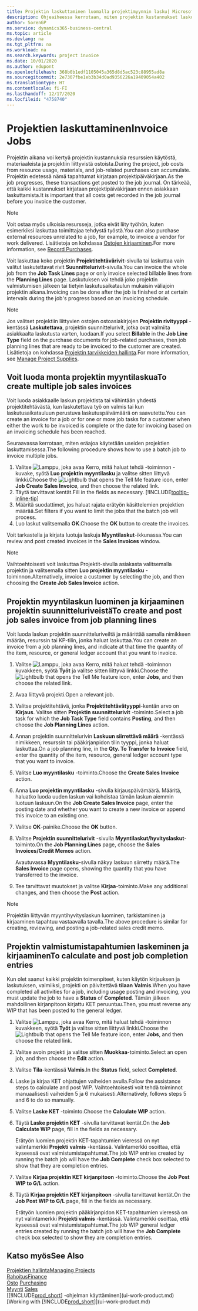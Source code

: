 ```yaml
---
title: Projektin laskuttaminen luomalla projektimyynnin lasku| Microsoft Docs
description: Ohjeaiheessa kerrotaan, miten projektin kustannukset laskutetaan asiakkailta projektin edetessä.
author: SorenGP
ms.service: dynamics365-business-central
ms.topic: article
ms.devlang: na
ms.tgt_pltfrm: na
ms.workload: na
ms.search.keywords: project invoice
ms.date: 10/01/2020
ms.author: edupont
ms.openlocfilehash: 368b0b1edf1105045a365d8d5ac523c88955ad8a
ms.sourcegitcommit: 2e7307fbe1eb3b34d0ad9356226a19409054a402
ms.translationtype: HT
ms.contentlocale: fi-FI
ms.lasthandoff: 12/17/2020
ms.locfileid: "4758740"
---
```

# <a name="invoice-jobs"></a><span data-ttu-id="c1a8e-103">Projektien laskuttaminen</span><span class="sxs-lookup"><span data-stu-id="c1a8e-103">Invoice Jobs</span></span>
<span data-ttu-id="c1a8e-104">Projektin aikana voi kertyä projektin kustannuksia resurssien käytöstä, materiaaleista ja projektiin liittyvistä ostoista.</span><span class="sxs-lookup"><span data-stu-id="c1a8e-104">During the project, job costs from resource usage, materials, and job-related purchases can accumulate.</span></span> <span data-ttu-id="c1a8e-105">Projektin edetessä nämä tapahtumat kirjataan projektipäiväkirjaan.</span><span class="sxs-lookup"><span data-stu-id="c1a8e-105">As the job progresses, these transactions get posted to the job journal.</span></span> <span data-ttu-id="c1a8e-106">On tärkeää, että kaikki kustannukset kirjataan projektipäiväkirjaan ennen asiakkaan laskuttamista.</span><span class="sxs-lookup"><span data-stu-id="c1a8e-106">It is important that all costs get recorded in the job journal before you invoice the customer.</span></span>

> [!NOTE]
> <span data-ttu-id="c1a8e-107">Voit ostaa myös ulkoisia resursseja, jotka eivät liity työhön, kuten esimerkiksi laskuttaa toimittajaa tehdystä työstä.</span><span class="sxs-lookup"><span data-stu-id="c1a8e-107">You can also purchase external resources unrelated to a job, for example, to invoice a vendor for work delivered.</span></span> <span data-ttu-id="c1a8e-108">Lisätietoja on kohdassa [Ostojen kirjaaminen](purchasing-how-record-purchases.md).</span><span class="sxs-lookup"><span data-stu-id="c1a8e-108">For more information, see [Record Purchases](purchasing-how-record-purchases.md).</span></span>

<span data-ttu-id="c1a8e-109">Voit laskuttaa koko projektin **Projektitehtävärivit**-sivulla tai laskuttaa vain valitut laskutettavat rivit **Suunnittelurivit**-sivulla.</span><span class="sxs-lookup"><span data-stu-id="c1a8e-109">You can invoice the whole job from the **Job Task Lines** page or only invoice selected billable lines from the **Planning Lines** page.</span></span> <span data-ttu-id="c1a8e-110">Laskutuksen voi tehdä joko projektin valmistumisen jälkeen tai tietyin laskutusaikataulun mukaisin väliajoin projektin aikana.</span><span class="sxs-lookup"><span data-stu-id="c1a8e-110">Invoicing can be done after the job is finished or at certain intervals during the job's progress based on an invoicing schedule.</span></span>

> [!NOTE]  
> <span data-ttu-id="c1a8e-111">Jos valitset projektiin liittyvien ostojen ostoasiakirjojen **Projektin rivityyppi** -kentässä **Laskutettava**, projektin suunnittelurivit, jotka ovat valmiita asiakkaalta laskutusta varten, luodaan.</span><span class="sxs-lookup"><span data-stu-id="c1a8e-111">If you select **Billable** in the **Job Line Type** field on the purchase documents for job-related purchases, then job planning lines that are ready to be invoiced to the customer are created.</span></span> <span data-ttu-id="c1a8e-112">Lisätietoja on kohdassa [Projektin tarvikkeiden hallinta](projects-how-manage-project-supplies.md).</span><span class="sxs-lookup"><span data-stu-id="c1a8e-112">For more information, see [Manage Project Supplies](projects-how-manage-project-supplies.md).</span></span>

## <a name="to-create-multiple-job-sales-invoices"></a><span data-ttu-id="c1a8e-113">Voit luoda monta projektin myyntilaskua</span><span class="sxs-lookup"><span data-stu-id="c1a8e-113">To create multiple job sales invoices</span></span>
<span data-ttu-id="c1a8e-114">Voit luoda asiakkaalle laskun projektista tai vähintään yhdestä projektitehtävästä, kun laskutettava työ on valmis tai kun laskutusaikatauluun perustuva laskutuspäivämäärä on saavutettu.</span><span class="sxs-lookup"><span data-stu-id="c1a8e-114">You can create an invoice for a job or for one or more job tasks for a customer when either the work to be invoiced is complete or the date for invoicing based on an invoicing schedule has been reached.</span></span>

<span data-ttu-id="c1a8e-115">Seuraavassa kerrotaan, miten eräajoa käytetään useiden projektien laskuttamisessa.</span><span class="sxs-lookup"><span data-stu-id="c1a8e-115">The following procedure shows how to use a batch job to invoice multiple jobs.</span></span>  

1. <span data-ttu-id="c1a8e-116">Valitse ![Lamppu, joka avaa Kerro, mitä haluat tehdä -toiminnon](media/ui-search/search_small.png "Kerro, mitä haluat tehdä") -kuvake, syötä **Luo projektin myyntilasku** ja valitse sitten liittyvä linkki.</span><span class="sxs-lookup"><span data-stu-id="c1a8e-116">Choose the ![Lightbulb that opens the Tell Me feature](media/ui-search/search_small.png "Tell me what you want to do") icon, enter **Job Create Sales Invoice**, and then choose the related link.</span></span>  
2. <span data-ttu-id="c1a8e-117">Täytä tarvittavat kentät.</span><span class="sxs-lookup"><span data-stu-id="c1a8e-117">Fill in the fields as necessary.</span></span> [!INCLUDE[tooltip-inline-tip](includes/tooltip-inline-tip_md.md)]
3. <span data-ttu-id="c1a8e-118">Määritä suodattimet, jos haluat rajata erätyön käsittelemien projektien määrää.</span><span class="sxs-lookup"><span data-stu-id="c1a8e-118">Set filters if you want to limit the jobs that the batch job will process.</span></span>
4. <span data-ttu-id="c1a8e-119">Luo laskut valitsemalla **OK**.</span><span class="sxs-lookup"><span data-stu-id="c1a8e-119">Choose the **OK** button to create the invoices.</span></span>  

<span data-ttu-id="c1a8e-120">Voit tarkastella ja kirjata luotuja laskuja **Myyntilaskut**-ikkunassa.</span><span class="sxs-lookup"><span data-stu-id="c1a8e-120">You can review and post created invoices in the **Sales Invoices** window.</span></span>

> [!NOTE]
> <span data-ttu-id="c1a8e-121">Vaihtoehtoisesti voit laskuttaa Projektit-sivulla asiakasta valitsemalla projektin ja valitsemalla sitten **Luo projektin myyntilasku** -toiminnon.</span><span class="sxs-lookup"><span data-stu-id="c1a8e-121">Alternatively, invoice a customer by selecting the job, and then choosing the **Create Job Sales Invoice** action.</span></span> 

## <a name="to-create-and-post-job-sales-invoice-from-job-planning-lines"></a><span data-ttu-id="c1a8e-122">Projektin myyntilaskun luominen ja kirjaaminen projektin suunnitteluriveistä</span><span class="sxs-lookup"><span data-stu-id="c1a8e-122">To create and post job sales invoice from job planning lines</span></span>
<span data-ttu-id="c1a8e-123">Voit luoda laskun projektin suunnitteluriveiltä ja määrittää samalla nimikkeen määrän, resurssin tai KP-tilin, jonka haluat laskuttaa.</span><span class="sxs-lookup"><span data-stu-id="c1a8e-123">You can create an invoice from a job planning lines, and indicate at that time the quantity of the item, resource, or general ledger account that you want to invoice.</span></span>

1. <span data-ttu-id="c1a8e-124">Valitse ![Lamppu, joka avaa Kerro, mitä haluat tehdä -toiminnon](media/ui-search/search_small.png "Kerro, mitä haluat tehdä") kuvakkeen, syötä **Työt** ja valitse sitten liittyvä linkki.</span><span class="sxs-lookup"><span data-stu-id="c1a8e-124">Choose the ![Lightbulb that opens the Tell Me feature](media/ui-search/search_small.png "Tell me what you want to do") icon, enter **Jobs**, and then choose the related link.</span></span>
2. <span data-ttu-id="c1a8e-125">Avaa liittyvä projekti.</span><span class="sxs-lookup"><span data-stu-id="c1a8e-125">Open a relevant job.</span></span>
3. <span data-ttu-id="c1a8e-126">Valitse projektitehtävä, jonka **Projektitehtävätyyppi**-kentän arvo on **Kirjaus**. Valitse sitten **Projektin suunnittelurivit** -toiminto.</span><span class="sxs-lookup"><span data-stu-id="c1a8e-126">Select a job task for which the **Job Task Type** field contains **Posting**, and then choose the **Job Planning Lines** action.</span></span>  
4. <span data-ttu-id="c1a8e-127">Annan projektin suunnittelurivin **Laskuun siirrettävä määrä** -kentässä nimikkeen, resurssin tai pääkirjanpidon tilin tyyppi, jonka haluat laskuttaa.</span><span class="sxs-lookup"><span data-stu-id="c1a8e-127">On a job planning line, in the **Qty. To Transfer to Invoice** field, enter the quantity of the item, resource, general ledger account type that you want to invoice.</span></span>  
5. <span data-ttu-id="c1a8e-128">Valitse **Luo myyntilasku** -toiminto.</span><span class="sxs-lookup"><span data-stu-id="c1a8e-128">Choose the **Create Sales Invoice** action.</span></span>
6. <span data-ttu-id="c1a8e-129">Anna **Luo projektin myyntilasku** -sivulla kirjauspäivämäärä. Määritä, haluatko luoda uuden laskun vai kohdistaa tämän laskun aiemmin luotuun laskuun.</span><span class="sxs-lookup"><span data-stu-id="c1a8e-129">On the **Job Create Sales Invoice** page, enter the posting date and whether you want to create a new invoice or append this invoice to an existing one.</span></span>
7. <span data-ttu-id="c1a8e-130">Valitse **OK**-painike.</span><span class="sxs-lookup"><span data-stu-id="c1a8e-130">Choose the **OK** button.</span></span>  
8. <span data-ttu-id="c1a8e-131">Valitse **Projektin suunnittelurivit** -sivulla **Myyntilaskut/hyvityslaskut**-toiminto.</span><span class="sxs-lookup"><span data-stu-id="c1a8e-131">On the **Job Planning Lines** page, choose the **Sales Invoices/Credit Memos** action.</span></span>

    <span data-ttu-id="c1a8e-132">Avautuvassa **Myyntilasku**-sivulla näkyy laskuun siirretty määrä.</span><span class="sxs-lookup"><span data-stu-id="c1a8e-132">The **Sales Invoice** page opens, showing the quantity that you have transferred to the invoice.</span></span>
9. <span data-ttu-id="c1a8e-133">Tee tarvittavat muutokset ja valitse **Kirjaa**-toiminto.</span><span class="sxs-lookup"><span data-stu-id="c1a8e-133">Make any additional changes, and then choose the **Post** action.</span></span>

> [!NOTE]  
>   <span data-ttu-id="c1a8e-134">Projektiin liittyvän myyntihyvityslaskun luominen, tarkistaminen ja kirjaaminen tapahtuu vastaavalla tavalla.</span><span class="sxs-lookup"><span data-stu-id="c1a8e-134">The above procedure is similar for creating, reviewing, and posting a job-related sales credit memo.</span></span>

## <a name="to-calculate-and-post-job-completion-entries"></a><span data-ttu-id="c1a8e-135">Projektin valmistumistapahtumien laskeminen ja kirjaaminen</span><span class="sxs-lookup"><span data-stu-id="c1a8e-135">To calculate and post job completion entries</span></span>
<span data-ttu-id="c1a8e-136">Kun olet saanut kaikki projektin toimenpiteet, kuten käytön kirjauksen ja laskutuksen, valmiiksi, projekti on päivitettävä **tilaan** **Valmis**.</span><span class="sxs-lookup"><span data-stu-id="c1a8e-136">When you have completed all activities for a job, including usage posting and invoicing, you must update the job to have a **Status** of **Completed**.</span></span> <span data-ttu-id="c1a8e-137">Tämän jälkeen mahdollinen kirjanpitoon kirjattu KET peruuntuu.</span><span class="sxs-lookup"><span data-stu-id="c1a8e-137">Then, you must reverse any WIP that has been posted to the general ledger.</span></span>

1. <span data-ttu-id="c1a8e-138">Valitse ![Lamppu, joka avaa Kerro, mitä haluat tehdä -toiminnon](media/ui-search/search_small.png "Kerro, mitä haluat tehdä") kuvakkeen, syötä **Työt** ja valitse sitten liittyvä linkki.</span><span class="sxs-lookup"><span data-stu-id="c1a8e-138">Choose the ![Lightbulb that opens the Tell Me feature](media/ui-search/search_small.png "Tell me what you want to do") icon, enter **Jobs**, and then choose the related link.</span></span>  
2. <span data-ttu-id="c1a8e-139">Valitse avoin projekti ja valitse sitten **Muokkaa**-toiminto.</span><span class="sxs-lookup"><span data-stu-id="c1a8e-139">Select an open job, and then choose the **Edit** action.</span></span>
3. <span data-ttu-id="c1a8e-140">Valitse **Tila**-kentässä **Valmis**.</span><span class="sxs-lookup"><span data-stu-id="c1a8e-140">In the **Status** field, select **Completed**.</span></span>
4. <span data-ttu-id="c1a8e-141">Laske ja kirjaa KET ohjattujen vaiheiden avulla.</span><span class="sxs-lookup"><span data-stu-id="c1a8e-141">Follow the assistance steps to calculate and post WIP.</span></span> <span data-ttu-id="c1a8e-142">Vaihtoehtoisesti voit tehdä toiminnot manuaalisesti vaiheiden 5 ja 6 mukaisesti.</span><span class="sxs-lookup"><span data-stu-id="c1a8e-142">Alternatively, follows steps 5 and 6 to do so manually.</span></span>  
5. <span data-ttu-id="c1a8e-143">Valitse **Laske KET** -toiminto.</span><span class="sxs-lookup"><span data-stu-id="c1a8e-143">Choose the **Calculate WIP** action.</span></span>
6. <span data-ttu-id="c1a8e-144">Täytä **Laske projektin KET** -sivulla tarvittavat kentät.</span><span class="sxs-lookup"><span data-stu-id="c1a8e-144">On the **Job Calculate WIP** page, fill in the fields as necessary.</span></span>  

     <span data-ttu-id="c1a8e-145">Erätyön luomien projektin KET-tapahtumien vieressä on nyt valintamerkki **Projekti valmis** -kentässä. Valintamerkki osoittaa, että kyseessä ovat valmistumistapahtumat.</span><span class="sxs-lookup"><span data-stu-id="c1a8e-145">The job WIP entries created by running the batch job will have the **Job Complete** check box selected to show that they are completion entries.</span></span>  
7. <span data-ttu-id="c1a8e-146">Valitse **Kirjaa projektin KET kirjanpitoon** -toiminto.</span><span class="sxs-lookup"><span data-stu-id="c1a8e-146">Choose the **Job Post WIP to G/L** action.</span></span>
8. <span data-ttu-id="c1a8e-147">Täytä **Kirjaa projektin KET kirjanpitoon** -sivulla tarvittavat kentät.</span><span class="sxs-lookup"><span data-stu-id="c1a8e-147">On the **Job Post WIP to G/L** page, fill in the fields as necessary.</span></span>  

     <span data-ttu-id="c1a8e-148">Erätyön luomien projektin pääkirjanpidon KET-tapahtumien vieressä on nyt valintamerkki **Projekti valmis** -kentässä. Valintamerkki osoittaa, että kyseessä ovat valmistumistapahtumat.</span><span class="sxs-lookup"><span data-stu-id="c1a8e-148">The job WIP general ledger entries created by running the batch job will have the **Job Complete** check box selected to show they are completion entries.</span></span>

## <a name="see-also"></a><span data-ttu-id="c1a8e-149">Katso myös</span><span class="sxs-lookup"><span data-stu-id="c1a8e-149">See Also</span></span>
[<span data-ttu-id="c1a8e-150">Projektien hallinta</span><span class="sxs-lookup"><span data-stu-id="c1a8e-150">Managing Projects</span></span>](projects-manage-projects.md)  
[<span data-ttu-id="c1a8e-151">Rahoitus</span><span class="sxs-lookup"><span data-stu-id="c1a8e-151">Finance</span></span>](finance.md)  
<span data-ttu-id="c1a8e-152">[Osto](purchasing-manage-purchasing.md)       </span><span class="sxs-lookup"><span data-stu-id="c1a8e-152">[Purchasing](purchasing-manage-purchasing.md)       </span></span>  
<span data-ttu-id="c1a8e-153">[Myynti](sales-manage-sales.md)    </span><span class="sxs-lookup"><span data-stu-id="c1a8e-153">[Sales](sales-manage-sales.md)    </span></span>  
<span data-ttu-id="c1a8e-154">[[!INCLUDE[prod_short](includes/prod_short.md)] -ohjelman käyttäminen](ui-work-product.md)</span><span class="sxs-lookup"><span data-stu-id="c1a8e-154">[Working with [!INCLUDE[prod_short](includes/prod_short.md)]](ui-work-product.md)</span></span>  
